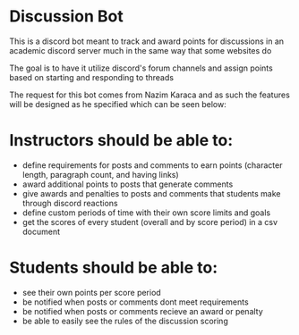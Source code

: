 # Discussion Bot

This is a discord bot meant to track and award points for discussions in an academic discord server much in the same way that some websites do

The goal is to have it utilize discord's forum channels and assign points based on starting and responding to threads

The request for this bot comes from Nazim Karaca and as such the features will be designed as he specified which can be seen below:

# Instructors should be able to:

-   define requirements for posts and comments to earn points (character length, paragraph count, and having links)
-   award additional points to posts that generate comments
-   give awards and penalties to posts and comments that students make through discord reactions
-   define custom periods of time with their own score limits and goals
-   get the scores of every student (overall and by score period) in a csv document

# Students should be able to:

-   see their own points per score period
-   be notified when posts or comments dont meet requirements
-   be notified when posts or comments recieve an award or penalty
-   be able to easily see the rules of the discussion scoring
